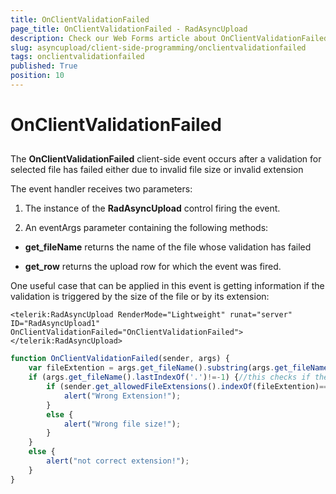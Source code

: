 ```yaml
---
title: OnClientValidationFailed
page_title: OnClientValidationFailed - RadAsyncUpload
description: Check our Web Forms article about OnClientValidationFailed.
slug: asyncupload/client-side-programming/onclientvalidationfailed
tags: onclientvalidationfailed
published: True
position: 10
---
```


# OnClientValidationFailed

## 

The **OnClientValidationFailed** client-side event occurs after a validation for selected file has failed either due to invalid file size or invalid extension

The event handler receives two parameters:

1. The instance of the **RadAsyncUpload** control firing the event.

1. An eventArgs parameter containing the following methods:

* **get_fileName** returns the name of the file whose validation has failed

* **get_row** returns the upload row for which the event was fired.

One useful case that can be applied in this event is getting information if the validation is triggered by the size of the file or by its extension:

````ASPNET
<telerik:RadAsyncUpload RenderMode="Lightweight" runat="server" ID="RadAsyncUpload1" OnClientValidationFailed="OnClientValidationFailed"></telerik:RadAsyncUpload>
````

````JavaScript
function OnClientValidationFailed(sender, args) {
	var fileExtention = args.get_fileName().substring(args.get_fileName().lastIndexOf('.') + 1, args.get_fileName().length);
	if (args.get_fileName().lastIndexOf('.')!=-1) {//this checks if the extension is correct
		if (sender.get_allowedFileExtensions().indexOf(fileExtention)==-1) {
			alert("Wrong Extension!");
		}
		else {
			alert("Wrong file size!");
		}
	}
	else {
		alert("not correct extension!");
	}
}
````


